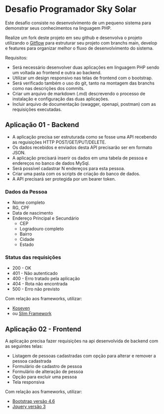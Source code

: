 # Desafio Programador Sky Solar

Este desafio consiste no desenvolvimento de um pequeno sistema para demonstrar seus conhecimentos na linguagem PHP.

Realize um fork deste projeto em seu github e desenvolva o projeto utilizando o [Gitflow](https://www.atlassian.com/br/git/tutorials/comparing-workflows/gitflow-workflow) para estruturar seu projeto com branchs main, develop e features para organizar melhor o fluxo de desenvolvimento do sistema.

Requisitos:
- Será necessário desenvolver duas aplicações em linguagem PHP sendo um voltada ao frontend e outra ao backend.
- Utilizar um design responsivo nas telas de frontend com o bootstrap.
- Será verificado também o uso do git, tanto na montagem das branchs como nas descrições dos commits.
- Criar um arquivo de markdown (.md) descrevendo o processo de instalação e configuração das duas aplicações.
- Incluir arquivo de documentação (swagger, openapi, postman) com as requisições executadas.

## Aplicação 01 - Backend

- A aplicação precisa ser estruturada como se fosse uma API recebendo as reguisições HTTP POST/GET/PUT/DELETE.
- Os dados recebidos e enviados desta API precisarão ser em formato JSON.  
- A aplicação precisará inserir os dados em uma tabela de pessoa e endereços no banco de dados MySql.
- Será possível cadastrar N endereços para esta pessoa.
- Criar uma pasta com os scripts de criação do banco de dados.
- A API precisará ser protegida por um bearer token.

### Dados da Pessoa
- Nome completo
- RG, CPF
- Data de nascimento
- Endereço Principal e Secundário
  - CEP
  - Logradouro completo
  - Bairro
  - Cidade
  - Estado

### Status das requisições
- 200 - OK
- 401 - Não autenticado
- 400 - Erro tratado pela aplicação
- 404 - Rota não encontrada
- 500 - Erro não previsto

Com relação aos frameworks, utilizar:
- [Koseven](https://github.com/koseven/koseven)
- ou [Slim Framework](https://www.slimframework.com/)

## Aplicação 02 - Frontend

A aplicação precisa fazer requisições na api desenvolvida de backend com as seguintes telas:
- Listagem de pessoas cadastradas com opção para alterar e remover a pessoa cadastrada
- Formulário de cadastro de pessoa
- Formulário de alteração de pessoa
- Opção para excluir uma pessoa
- Tela responsiva

Com relação aos frameworks, utilizar:
- [Bootstrap versão 4.6](https://getbootstrap.com/docs/4.6/getting-started/introduction/)
- [Jquery versão 3](https://jquery.com/download/)
